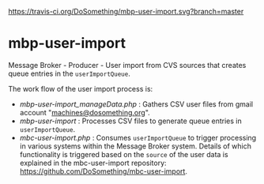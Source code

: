 https://travis-ci.org/DoSomething/mbp-user-import.svg?branch=master

mbp-user-import
===============

Message Broker - Producer - User import from CVS sources that creates queue entries in the `userImportQueue`.

The work flow of the user import process is:
- *mbp-user-import_manageData.php* : Gathers CSV user files from gmail account "machines@dosomething.org".
- *mbp-user-import* : Processes CSV files to generate queue entries in `userImportQueue`.
- *mbc-user-import.php* : Consumes `userImportQueue` to trigger processing in various systems within the Message Broker system. Details of which functionality is triggered based on the `source` of the user data is explained in the mbc-user-import repository: https://github.com/DoSomething/mbc-user-import.
